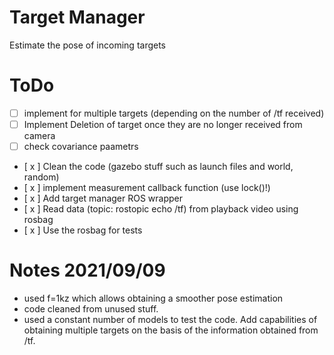 # Target Manager

Estimate the pose of incoming targets

# ToDo

- [ ] implement for multiple targets (depending on the number of /tf received)
- [ ] Implement Deletion of target once they are no longer received from camera
- [ ] check covariance paametrs
- [ x ] Clean the code (gazebo stuff such as launch files and world, random)
- [ x ] implement measurement callback function (use lock()!)
- [ x ] Add target manager ROS wrapper
- [ x ] Read data (topic: rostopic echo /tf) from playback video using rosbag
- [ x ] Use the rosbag for tests


# Notes 2021/09/09

- used f=1kz which allows obtaining a smoother pose estimation
- code cleaned from unused stuff.
- used a constant number of models to test the code. Add capabilities of obtaining multiple targets on the basis of the information obtained from /tf.
